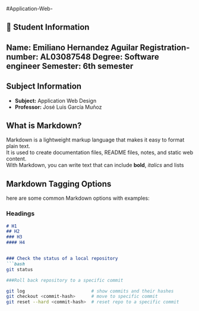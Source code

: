 #Application-Web-

## 👤 Student Information
Name: Emiliano Hernandez Aguilar
Registration-number: AL03087548
Degree: Software engineer 
Semester: 6th semester
-- 

## Subject Information
- **Subject:** Application Web Design  
- **Professor:** José Luis García Muñoz

## What is Markdown?
Markdown is a lightweight markup language that makes it easy to format plain text.  
It is used to create documentation files, README files, notes, and static web content.  
With Markdown, you can write text that can include **bold**, *italics* and lists 

## Markdown Tagging Options

here are some common Markdown options with examples:

### Headings
```markdown
# H1  
## H2  
### H3  
#### H4


### Check the status of a local repository
```bash
git status

###Roll back repository to a specific commit

git log                         # show commits and their hashes
git checkout <commit-hash>      # move to specific commit
git reset --hard <commit-hash>  # reset repo to a specific commit
